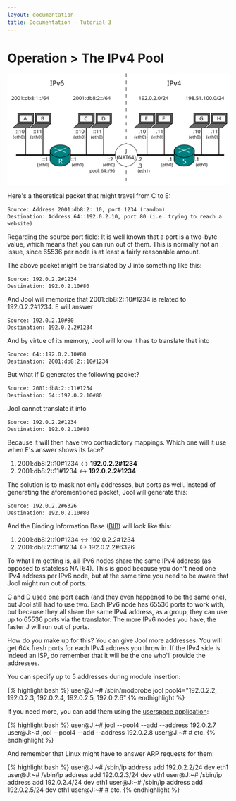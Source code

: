 ```yaml
---
layout: documentation
title: Documentation - Tutorial 3
---
```


# Operation > The IPv4 Pool

![Fig.1 - Network from Scenario 3](images/tut2.3-network.svg)

Here's a theoretical packet that might travel from C to E:

	Source: Address 2001:db8:2::10, port 1234 (random)
	Destination: Address 64::192.0.2.10, port 80 (i.e. trying to reach a website)

Regarding the source port field: It is well known that a port is a two-byte value, which means that you can run out of them. This is normally not an issue, since 65536 per node is at least a fairly reasonable amount.

The above packet might be translated by J into something like this:

	Source: 192.0.2.2#1234
	Destination: 192.0.2.10#80

And Jool will memorize that 2001:db8:2::10#1234 is related to 192.0.2.2#1234. E will answer

	Source: 192.0.2.10#80
	Destination: 192.0.2.2#1234

And by virtue of its memory, Jool will know it has to translate that into

	Source: 64::192.0.2.10#80
	Destination: 2001:db8:2::10#1234

But what if D generates the following packet?

	Source: 2001:db8:2::11#1234
	Destination: 64::192.0.2.10#80

Jool cannot translate it into

	Source: 192.0.2.2#1234
	Destination: 192.0.2.10#80

Because it will then have two contradictory mappings. Which one will it use when E's answer shows its face?

1. 2001:db8:2::10#1234 <-> **192.0.2.2#1234**
2. 2001:db8:2::11#1234 <-> **192.0.2.2#1234**

The solution is to mask not only addresses, but ports as well. Instead of generating the aforementioned packet, Jool will generate this:

	Source: 192.0.2.2#6326
	Destination: 192.0.2.10#80

And the Binding Information Base ([BIB](usr-flags.html#bib)) will look like this:

1. 2001:db8:2::10#1234 <-> 192.0.2.2#1234
2. 2001:db8:2::11#1234 <-> 192.0.2.2#6326

To what I'm getting is, all IPv6 nodes share the same IPv4 address (as opposed to stateless NAT64). This is good because you don't need one IPv4 address per IPv6 node, but at the same time you need to be aware that Jool might run out of ports.

C and D used one port each (and they even happened to be the same one), but Jool still had to use two. Each IPv6 node has 65536 ports to work with, but because they all share the same IPv4 address, as a group, they can use up to 65536 ports via the translator. The more IPv6 nodes you have, the faster J will run out of ports.

How do you make up for this? You can give Jool more addresses. You will get 64k fresh ports for each IPv4 address you throw in. If the IPv4 side is indeed an ISP, do remember that it will be the one who'll provide the addresses.

You can specify up to 5 addresses during module insertion:

{% highlight bash %}
user@J:~# /sbin/modprobe jool pool4="192.0.2.2, 192.0.2.3, 192.0.2.4, 192.0.2.5, 192.0.2.6"
{% endhighlight %}

If you need more, you can add them using the [userspace application](usr-flags.html#pool4):

{% highlight bash %}
user@J:~# jool --pool4 --add --address 192.0.2.7
user@J:~# jool --pool4 --add --address 192.0.2.8
user@J:~# # etc.
{% endhighlight %}

And remember that Linux might have to answer ARP requests for them:

{% highlight bash %}
user@J:~# /sbin/ip address add 192.0.2.2/24 dev eth1
user@J:~# /sbin/ip address add 192.0.2.3/24 dev eth1
user@J:~# /sbin/ip address add 192.0.2.4/24 dev eth1
user@J:~# /sbin/ip address add 192.0.2.5/24 dev eth1
user@J:~# # etc.
{% endhighlight %}


